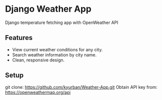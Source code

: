 # Django Weather App

Django temperature fetching app with OpenWeather API

## Features

- View current weather conditions for any city.
- Search weather information by city name.
- Clean, responsive design.

## Setup

git clone: https://github.com/kyurban/Weather-App.git
Obtain API key from: https://openweathermap.org/api

